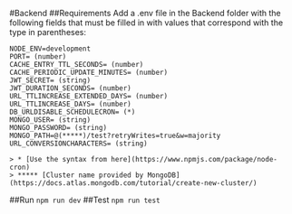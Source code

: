 #Backend
##Requirements
Add a .env file in the Backend folder with the following fields that must be filled in with values that correspond with the type in parentheses:

```
NODE_ENV=development
PORT= (number)
CACHE_ENTRY_TTL_SECONDS= (number)
CACHE_PERIODIC_UPDATE_MINUTES= (number)
JWT_SECRET= (string)
JWT_DURATION_SECONDS= (number)
URL_TTLINCREASE_EXTENDED_DAYS= (number)
URL_TTLINCREASE_DAYS= (number)
DB_URLDISABLE_SCHEDULECRON= (*)
MONGO_USER= (string)
MONGO_PASSWORD= (string)
MONGO_PATH=@(*****)/test?retryWrites=true&w=majority
URL_CONVERSIONCHARACTERS= (string)

> * [Use the syntax from here](https://www.npmjs.com/package/node-cron)
> ***** [Cluster name provided by MongoDB](https://docs.atlas.mongodb.com/tutorial/create-new-cluster/)
```

##Run
`npm run dev`
##Test
`npm run test`

